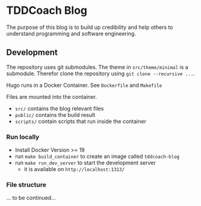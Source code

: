 # TDDCoach Blog

The purpose of this blog is to build up credibility and help others to understand programming and software engineering.


## Development

The repository uses git submodules. The theme in `src/theme/minimal` is a submodule.
Therefor clone the repository using `git clone --recursive ...`.

Hugo runs in a Docker Container. See `Dockerfile` and `Makefile`

Files are mounted into the container.
- `src/` contains the blog relevant files
- `public/` contains the build result
- `scripts/` contain scripts that run inside the container


### Run locally

- Install Docker Version >= 19
- run `make build_container` to create an image called `tddcoach-blog`
- run `make run_dev_server` to start the development server
  - it is available on `http://localhost:1313/`

### File structure

... to be continued...

